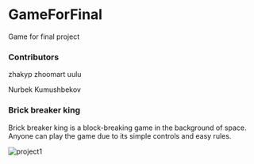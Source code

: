 # GameForFinal
 Game for final project

<h3>Contributors</h3>
<p>zhakyp zhoomart uulu</p>
<p>Nurbek Kumushbekov</p>

<h3> Brick breaker king</h3>
Brick breaker king is a block-breaking 
game in the background of space. 
Anyone can play the game due to its 
simple controls and easy rules.

![project1](https://user-images.githubusercontent.com/73534500/102700322-74914000-425d-11eb-97c0-274e1766c371.png)



